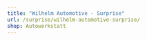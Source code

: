 ```yaml
---
title: "Wilhelm Automotive - Surprise"
url: /surprise/wilhelm-automotive-surprise/
shop: Autowerkstatt
---
```

